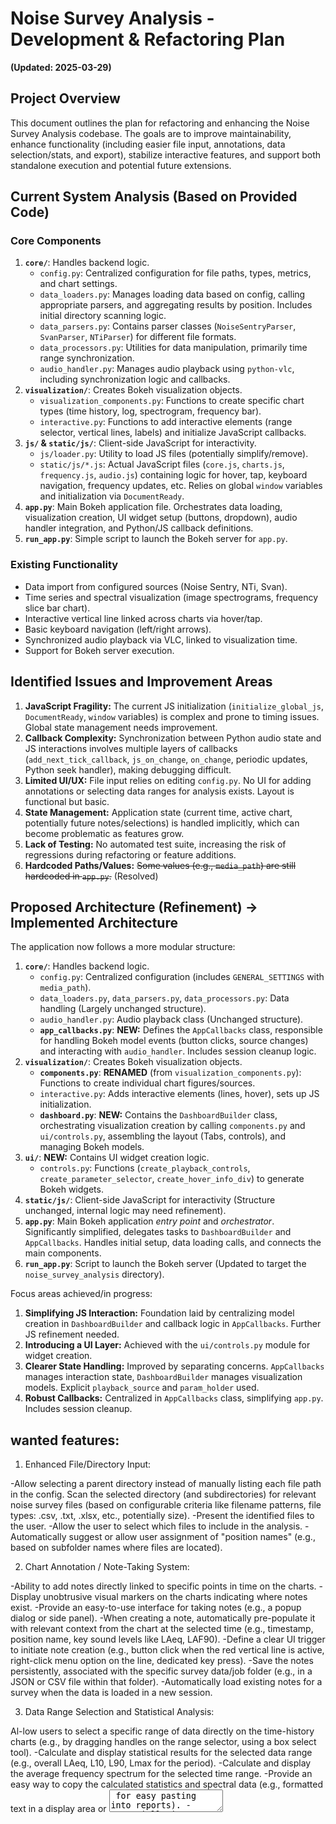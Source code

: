 # Noise Survey Analysis - Development & Refactoring Plan

**(Updated: 2025-03-29)**

## Project Overview

This document outlines the plan for refactoring and enhancing the Noise Survey Analysis codebase. The goals are to improve maintainability, enhance functionality (including easier file input, annotations, data selection/stats, and export), stabilize interactive features, and support both standalone execution and potential future extensions.

## Current System Analysis (Based on Provided Code)

### Core Components

1.  **`core/`**: Handles backend logic.
    * `config.py`: Centralized configuration for file paths, types, metrics, and chart settings.
    * `data_loaders.py`: Manages loading data based on config, calling appropriate parsers, and aggregating results by position. Includes initial directory scanning logic.
    * `data_parsers.py`: Contains parser classes (`NoiseSentryParser`, `SvanParser`, `NTiParser`) for different file formats.
    * `data_processors.py`: Utilities for data manipulation, primarily time range synchronization.
    * `audio_handler.py`: Manages audio playback using `python-vlc`, including synchronization logic and callbacks.
2.  **`visualization/`**: Creates Bokeh visualization objects.
    * `visualization_components.py`: Functions to create specific chart types (time history, log, spectrogram, frequency bar).
    * `interactive.py`: Functions to add interactive elements (range selector, vertical lines, labels) and initialize JavaScript callbacks.
3.  **`js/` & `static/js/`**: Client-side JavaScript for interactivity.
    * `js/loader.py`: Utility to load JS files (potentially simplify/remove).
    * `static/js/*.js`: Actual JavaScript files (`core.js`, `charts.js`, `frequency.js`, `audio.js`) containing logic for hover, tap, keyboard navigation, frequency updates, etc. Relies on global `window` variables and initialization via `DocumentReady`.
4.  **`app.py`**: Main Bokeh application file. Orchestrates data loading, visualization creation, UI widget setup (buttons, dropdown), audio handler integration, and Python/JS callback definitions.
5.  **`run_app.py`**: Simple script to launch the Bokeh server for `app.py`.

### Existing Functionality

* Data import from configured sources (Noise Sentry, NTi, Svan).
* Time series and spectral visualization (image spectrograms, frequency slice bar chart).
* Interactive vertical line linked across charts via hover/tap.
* Basic keyboard navigation (left/right arrows).
* Synchronized audio playback via VLC, linked to visualization time.
* Support for Bokeh server execution.

## Identified Issues and Improvement Areas

1.  **JavaScript Fragility:** The current JS initialization (`initialize_global_js`, `DocumentReady`, `window` variables) is complex and prone to timing issues. Global state management needs improvement.
2.  **Callback Complexity:** Synchronization between Python audio state and JS interactions involves multiple layers of callbacks (`add_next_tick_callback`, `js_on_change`, `on_change`, periodic updates, Python seek handler), making debugging difficult.
3.  **Limited UI/UX:** File input relies on editing `config.py`. No UI for adding annotations or selecting data ranges for analysis exists. Layout is functional but basic.
4.  **State Management:** Application state (current time, active chart, potentially future notes/selections) is handled implicitly, which can become problematic as features grow.
5.  **Lack of Testing:** No automated test suite, increasing the risk of regressions during refactoring or feature additions.
6.  **Hardcoded Paths/Values:** ~~Some values (e.g., `media_path`) are still hardcoded in `app.py`.~~ (Resolved)

## Proposed Architecture (Refinement) -> Implemented Architecture

The application now follows a more modular structure:

1.  **`core/`**: Handles backend logic.
    * `config.py`: Centralized configuration (includes `GENERAL_SETTINGS` with `media_path`).
    * `data_loaders.py`, `data_parsers.py`, `data_processors.py`: Data handling (Largely unchanged structure).
    * `audio_handler.py`: Audio playback class (Unchanged structure).
    * **`app_callbacks.py`**: **NEW:** Defines the `AppCallbacks` class, responsible for handling Bokeh model events (button clicks, source changes) and interacting with `audio_handler`. Includes session cleanup logic.
2.  **`visualization/`**: Creates Bokeh visualization objects.
    * **`components.py`**: **RENAMED** (from `visualization_components.py`): Functions to create individual chart figures/sources.
    * `interactive.py`: Adds interactive elements (lines, hover), sets up JS initialization.
    * **`dashboard.py`**: **NEW:** Contains the `DashboardBuilder` class, orchestrating visualization creation by calling `components.py` and `ui/controls.py`, assembling the layout (Tabs, controls), and managing Bokeh models.
3.  **`ui/`**: **NEW:** Contains UI widget creation logic.
    * `controls.py`: Functions (`create_playback_controls`, `create_parameter_selector`, `create_hover_info_div`) to generate Bokeh widgets.
4.  **`static/js/`**: Client-side JavaScript for interactivity (Structure unchanged, internal logic may need refinement).
5.  **`app.py`**: Main Bokeh application *entry point* and *orchestrator*. Significantly simplified, delegates tasks to `DashboardBuilder` and `AppCallbacks`. Handles initial setup, data loading calls, and connects the main components.
6.  **`run_app.py`**: Script to launch the Bokeh server (Updated to target the `noise_survey_analysis` directory).

Focus areas achieved/in progress:

1.  **Simplifying JS Interaction:** Foundation laid by centralizing model creation in `DashboardBuilder` and callback logic in `AppCallbacks`. Further JS refinement needed.
2.  **Introducing a UI Layer:** Achieved with the `ui/controls.py` module for widget creation.
3.  **Clearer State Handling:** Improved by separating concerns. `AppCallbacks` manages interaction state, `DashboardBuilder` manages visualization models. Explicit `playback_source` and `param_holder` used.
4.  **Robust Callbacks:** Centralized in `AppCallbacks` class, simplifying `app.py`. Includes session cleanup.

## wanted features: 
1. Enhanced File/Directory Input:

-Allow selecting a parent directory instead of manually listing each file path in the config.
Scan the selected directory (and subdirectories) for relevant noise survey files (based on configurable criteria like filename patterns, file types: .csv, .txt, .xlsx, etc., potentially size).
-Present the identified files to the user.
-Allow the user to select which files to include in the analysis.
-Automatically suggest or allow user assignment of "position names" (e.g., based on subfolder names where files are located).

2. Chart Annotation / Note-Taking System:

-Ability to add notes directly linked to specific points in time on the charts.
-Display unobtrusive visual markers on the charts indicating where notes exist.
-Provide an easy-to-use interface for taking notes (e.g., a popup dialog or side panel).
-When creating a note, automatically pre-populate it with relevant context from the chart at the selected time (e.g., timestamp, position name, key sound levels like LAeq, LAF90).
-Define a clear UI trigger to initiate note creation (e.g., button click when the red vertical line is active, right-click menu option on the line, dedicated key press).
-Save the notes persistently, associated with the specific survey data/job folder (e.g., in a JSON or CSV file within that folder).
-Automatically load existing notes for a survey when the data is loaded in a new session.

3. Data Range Selection and Statistical Analysis:

Al-low users to select a specific range of data directly on the time-history charts (e.g., by dragging handles on the range selector, using a box select tool).
-Calculate and display statistical results for the selected data range (e.g., overall LAeq, L10, L90, Lmax for the period).
-Calculate and display the average frequency spectrum for the selected time range.
-Provide an easy way to copy the calculated statistics and spectral data (e.g., formatted text in a display area or <textarea> for easy pasting into reports).
-Potentially integrate the display/copying of these statistics within the note-taking feature for the selected range.

4. Export and Session Management:

-Option to save the current view (charts and layout) as a standalone HTML file (understanding this will be static, without audio or server-side interactivity).
-Explore saving the configuration of a specific analysis session (selected files, chosen views, possibly notes) associated with the job folder.
-Explore functionality to reload a saved session configuration, automatically setting up the Bokeh server with the previously selected files and settings for that specific job.


## Refactoring & Enhancement Plan

### Phase 0: Core Refactoring & Foundation (Completed/In Progress)

1.  **Refactor `app.py`:** Orchestration role achieved. **(Done)**
2.  **Create `DashboardBuilder` (`visualization/dashboard.py`):** Centralized layout and model creation. **(Done)**
3.  **Create `AppCallbacks` (`core/app_callbacks.py`):** Centralized callback logic and state management. **(Done)**
4.  **Create `ui/controls.py`:** Centralized widget creation. **(Done)**
5.  **Configuration Cleanup:** Moved `media_path` to `GENERAL_SETTINGS` in `config.py`. **(Done)**
6.  **Update `run_app.py`:** Targets the application directory. **(Done)**
7.  **Update `DEVELOPMENT_PLAN.md` & `README.md`:** Reflect refactoring. **(Done)**
8.  **JS Management Refinement:** (Ongoing / Next Step)
    * Review `initialize_global_js` and JS files (`static/js/*.js`).
    * Simplify initialization flow. Pass models/data via `args` more explicitly where possible. Reduce `window.*` usage.
    * Improve JS error handling and logging. Verify interactions with refactored Python structure.
9.  **Implement Testing:** (Next Step)
    * Set up `pytest`.
    * Write unit tests for `data_parsers.py`, `data_processors.py`, `audio_handler.py`, `ui/controls.py`.
    * Write integration tests for `DashboardBuilder` and `AppCallbacks`.
    * Write basic integration tests for `app.py` orchestration.

### Phase 1: UI Structure & Enhanced File Input (Addresses New Feature: Directory Input)

1.  **Basic UI Layout:** Refine `app.py` layout (e.g., using `Tabs`, sidebar) for better organization.
2.  **Directory Scanning Logic:** Improve `scan_directory_for_sources` heuristics (subfolder names, file patterns). Add error handling.
3.  **File Selection UI:**
    * Implement UI elements (e.g., Button + `TextInput` or potentially more advanced method) to allow user selection of a survey directory.
    * Add UI to display scanned files/positions and allow user confirmation/selection.
    * Modify `load_and_process_data` to use user selection.

### Phase 2: Annotation / Notes System (Addresses New Feature: Notes)

1.  **Data Model & Storage:**
    * Define note structure (JSON: timestamp, position, text, levels).
    * Implement Python functions (`core/notes_handler.py`?) for saving/loading notes relative to the survey folder.
2.  **Bokeh Integration:**
    * Add `notes_source = ColumnDataSource(...)`.
    * Add glyphs (e.g., `Scatter`) to charts linked to `notes_source` for markers.
3.  **Note Taking UI:**
    * Implement "Make Note" button and associated Python callback.
    * Callback reads current time/position/levels.
    * Implement a modal dialog or panel (e.g., toggled `Div`) with `TextAreaInput`, pre-populated info, and Save/Cancel buttons.
4.  **Saving/Loading:** Implement save logic in callback, update `notes_source`. Load notes on startup.

### Phase 3: Data Range Selection & Statistics (Addresses New Feature: Range Stats)

1.  **Selection Mechanism:** Add `BoxSelectTool` (x-dimension) to time-history charts.
2.  **Callback on Selection:** Implement Python callback triggered by selection changes.
3.  **Statistics Calculation:** Python callback filters data for selected range, calculates overview stats and average spectrum.
4.  **Display Results:** Add a `Div` to layout. Update `Div.text` in callback with formatted stats and copyable spectral data (`<textarea>`).

### Phase 4: Export & Polish (Addresses New Feature: HTML Export & General)

1.  **HTML Export:** Add Button + Python callback using `bokeh.io.save` for static HTML snapshot. *Consider saving session config separately.*
2.  **Code Cleanup:** Refactor complex functions, ensure consistency, address TODOs, improve docstrings.
3.  **Documentation:** Update `README.md`, add code comments. **(Partially Done)**
4.  **UI Polish:** Improve layout, widget appearance, user feedback.
5.  **Performance:** Profile and optimize if needed for large datasets.

## Risk Analysis and Mitigation

### Risk: Breaking existing functionality during refactoring
**Mitigation**: Comprehensive testing (Phase 0). Incremental changes. Frequent commits.

### Risk: JavaScript interaction/timing issues persist
**Mitigation**: Simplify JS initialization (Phase 0). Pass data via `args`. Add robust JS error handling. Test thoroughly across browsers if applicable.

### Risk: UI complexity becomes hard to manage in `app.py`
**Mitigation**: Start simple. If needed, introduce dedicated `ui/` module later. Consider Panel library if advanced widgets are required.

### Risk: Performance bottlenecks with large files or complex interactions
**Mitigation**: Profile during/after feature additions (Phase 4). Optimize data loading (use efficient Pandas operations) and rendering (aggregation if needed).

## Testing Strategy

* **Unit Tests:** Use `pytest` for parsers, processors, core utilities. Mock external dependencies (like VLC).
* **Integration Tests:** Test data loading -> processing -> visualization generation flow. Test callback chains (e.g., button click -> audio handler -> playback source update -> JS update).
* **Manual UI Testing:** Verify chart interactions, file selection, note taking, stats display, audio sync behave as expected.

## Implementation Priorities

1.  **Phase 0:** Core Refactoring **(Largely Done)**, JS Refinement & Testing Setup **(Next)**.
2.  **Phase 1:** File Input UI & Logic.
3.  **Phase 2/3 (Can be parallel):** Notes System / Range Selection & Stats (depending on user need).
4.  **Phase 4:** Export & Polish.

## Development Approach

* **Incremental:** Apply changes phase by phase.
* **Test-Driven:** Write tests before or alongside code changes where practical.
* **Version Control:** Use Git with feature branches.
* **Focus:** Prioritize stability and the requested new features.

## Next Steps

1.  Create development branch (If not already done).
2.  **Review and Refine JS:** Adapt `static/js/*.js` and `visualization/interactive.py::initialize_global_js` to work reliably with the refactored Python structure (models passed via `args`, potentially simplified global state).
3.  **Set up `pytest` infrastructure.**
4.  **Begin implementing Phase 0 Testing tasks.**
5.  Proceed to Phase 1 (Enhanced File Input).